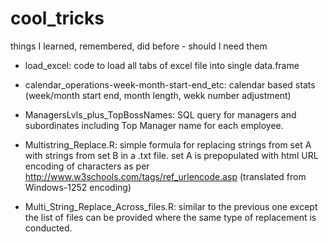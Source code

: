 # cool_tricks
things I learned, remembered, did before - should I need them

- load_excel: code to load all tabs of excel file into single data.frame

- calendar_operations-week-month-start-end_etc: calendar based stats (week/month start end, month length, wekk number adjustment)

- ManagersLvls_plus_TopBossNames: SQL query for managers and subordinates including Top Manager name for each employee.

- Multistring_Replace.R: simple formula for replacing strings from set A with strings from set B in a .txt file. set A is prepopulated with html URL encoding of characters as per http://www.w3schools.com/tags/ref_urlencode.asp (translated from Windows-1252 encoding)
- Multi_String_Replace_Across_files.R: similar to the previous one except the list of files can be provided where the same type of replacement is conducted.
